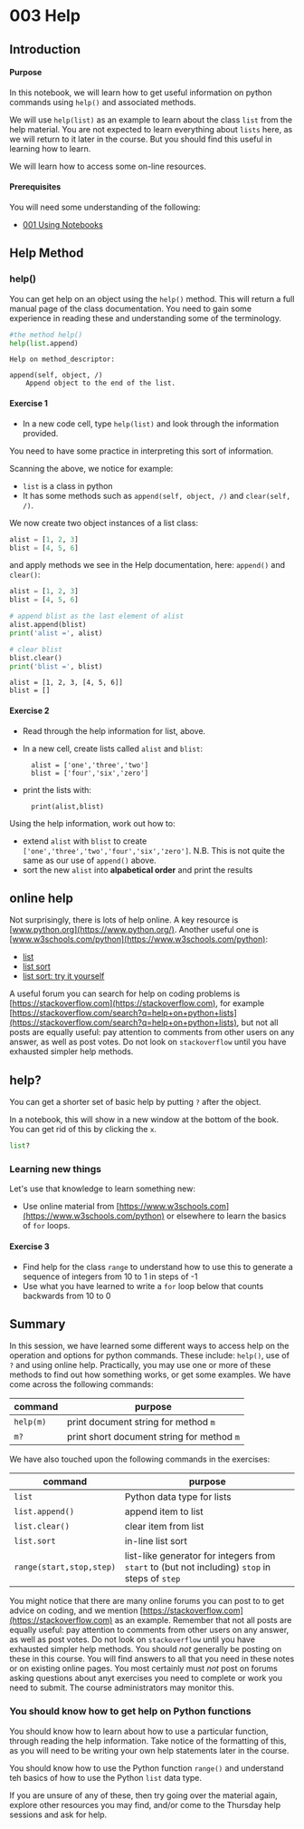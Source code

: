 # 003 Help

## Introduction

#### Purpose

In this notebook, we will learn how to get useful information on python commands using `help()` and associated methods.

We will use `help(list)` as an example to learn about the class `list` from the help material. You are not expected to learn everything about `lists` here, as we will return to it later in the course. But you should find this useful in learning how to learn.

We will learn how to access some on-line resources.

#### Prerequisites

You will need some understanding of the following:

* [001 Using Notebooks](001_Notebook_use.md)


## Help Method

### help()

You can get help on an object using the `help()` method. This will return a full manual page of the class documentation. You need to gain some experience in reading these and understanding some of the terminology. 



```python
#the method help()
help(list.append)
```

    Help on method_descriptor:
    
    append(self, object, /)
        Append object to the end of the list.
    


#### Exercise 1

* In a new code cell, type `help(list)` and look through the information provided.

You need to have some practice in interpreting this sort of information.



Scanning the above, we notice for example:

* `list` is a class in python
* It has some methods such as `append(self, object, /)` and `clear(self, /)`.

We now create two object instances of a list class:


```python
alist = [1, 2, 3]
blist = [4, 5, 6]
```

and apply methods we see in the Help documentation, here: `append()` and `clear()`:


```python
alist = [1, 2, 3]
blist = [4, 5, 6]

# append blist as the last element of alist
alist.append(blist)
print('alist =', alist)

# clear blist
blist.clear()
print('blist =', blist)
```

    alist = [1, 2, 3, [4, 5, 6]]
    blist = []


#### Exercise 2

* Read through the help information for list, above.
* In a new cell, create lists called `alist` and `blist`:

        alist = ['one','three','two']
        blist = ['four','six','zero']
    
* print the lists with:

        print(alist,blist)
    
Using the help information, work out how to:

* extend `alist` with `blist` to create `['one','three','two','four','six','zero']`. N.B. This is not quite the same as our use of `append()` above.
* sort the new `alist` into **alpabetical order** and print the results


## online help

Not surprisingly, there is lots of help online. A key resource is [www.python.org](https://www.python.org/). Another useful one is [www.w3schools.com/python](https://www.w3schools.com/python):

* [list](https://www.w3schools.com/python/python_ref_list.asp)
* [list sort](https://www.w3schools.com/python/ref_list_sort.asp)
* [list sort: try it yourself](https://www.w3schools.com/python/trypython.asp?filename=demo_ref_list_sort)

A useful forum you can search for help on coding problems is [https://stackoverflow.com](https://stackoverflow.com), for example [https://stackoverflow.com/search?q=help+on+python+lists](https://stackoverflow.com/search?q=help+on+python+lists), but not all posts are equally useful: pay attention to comments from other users on any answer, as well as post votes. Do not look on `stackoverflow` until you have exhausted simpler help methods.

## help?

You can get a shorter set of basic help by putting `?` after the object. 

In a notebook, this will show in a new window at the bottom of the book. You can get rid of this by clicking the `x`.


```python
list?
```

### Learning new things

Let's use that knowledge to learn something new:

* Use online material from [https://www.w3schools.com](https://www.w3schools.com/python) or elsewhere to learn the basics of `for` loops.

#### Exercise 3

* Find help for the class `range` to understand how to use this to generate a sequence of integers from 10 to 1 in steps of -1
* Use what you have learned to write a `for` loop below that counts backwards from 10 to 0

## Summary

In this session, we  have learned some different ways to access help on the operation and options for python commands. These include: `help()`, use of `?` and using online help. Practically, you may use one or more of these methods to find out how something works, or get some examples. We have come across the following commands:


|  command | purpose  |   
|---|---|
| `help(m)`  |  print document string for method `m` |  
| `m?`  |  print short document string for method `m` |  


We have also touched upon the following commands in the exercises:


|  command | purpose  |   
|---|---|
| `list`  |  Python data type for lists |  
| `list.append()`  | append item to list  |   
| `list.clear()`  | clear item from list  |  
| `list.sort`  | in-line list sort  |  
| `range(start,stop,step)`  | list-like generator for integers from `start` to (but not including) `stop` in steps of `step`  |  





You might notice that there are many online forums you can post to to get advice on coding, and we mention  [https://stackoverflow.com](https://stackoverflow.com) as an example. Remember that not all posts are equally useful: pay attention to comments from other users on any answer, as well as post votes. Do not look on `stackoverflow` until you have exhausted simpler help methods. You should *not* generally be posting on these in this course. You will find answers to all that you need in these notes or on existing online pages. You most certainly must *not* post on forums asking questions about anyt exercises you need to complete or work you need to submit. The course administrators may monitor this.

### You should know how to get help on Python functions 

You should know how to learn about how to use a particular function, through reading the help information. Take notice of the formatting of this, as you will need to be writing your own help statements later in the course.

You should know how to use the Python function `range()` and understand teh basics of how to use the Python `list` data type.

If you are unsure of any of these, then try going over the material again, explore other resources you may find, and/or come to the Thursday help sessions and ask for help.
